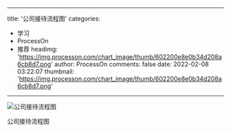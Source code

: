 
---
title: '公司接待流程图'
categories: 
 - 学习
 - ProcessOn
 - 推荐
headimg: 'https://img.processon.com/chart_image/thumb/602200e8e0b34d208a6cb8d7.png'
author: ProcessOn
comments: false
date: 2022-02-08 03:22:07
thumbnail: 'https://img.processon.com/chart_image/thumb/602200e8e0b34d208a6cb8d7.png'
---

<div>   
<img class="thumb" alt="公司接待流程图" src="https://img.processon.com/chart_image/thumb/602200e8e0b34d208a6cb8d7.png" referrerpolicy="no-referrer">
<p>公司接待流程图</p>  
</div>
            